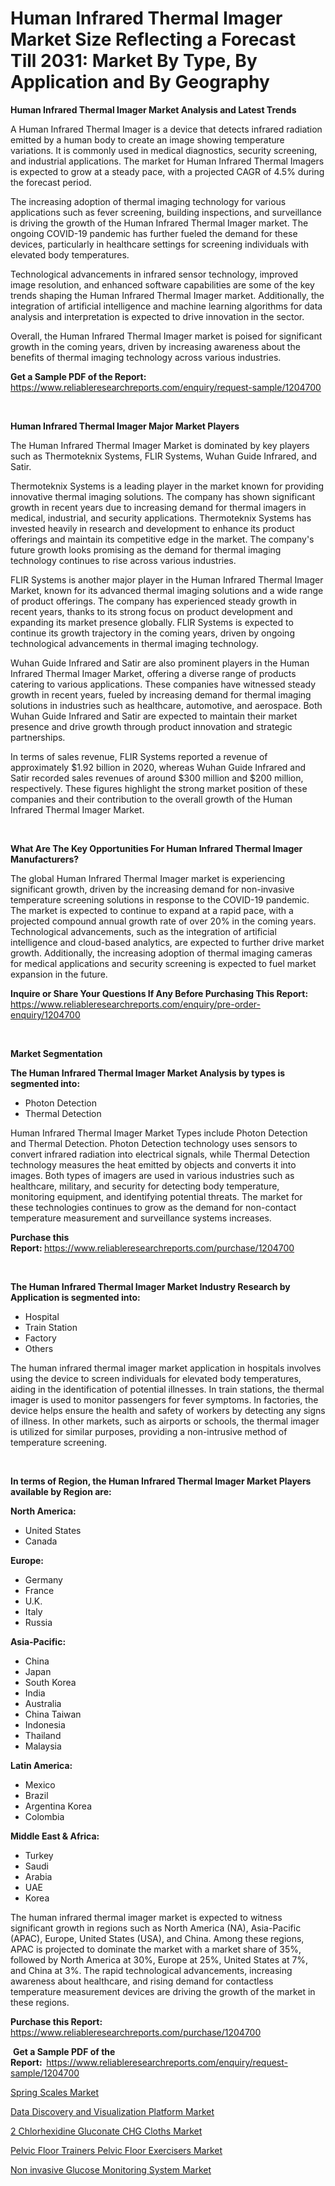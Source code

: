 <p><h1>Human Infrared Thermal Imager Market Size Reflecting a Forecast Till 2031: Market By Type, By Application and By Geography</h1></p><p><strong>Human Infrared Thermal Imager Market Analysis and Latest Trends</strong></p>
<p><p>A Human Infrared Thermal Imager is a device that detects infrared radiation emitted by a human body to create an image showing temperature variations. It is commonly used in medical diagnostics, security screening, and industrial applications. The market for Human Infrared Thermal Imagers is expected to grow at a steady pace, with a projected CAGR of 4.5% during the forecast period.</p><p>The increasing adoption of thermal imaging technology for various applications such as fever screening, building inspections, and surveillance is driving the growth of the Human Infrared Thermal Imager market. The ongoing COVID-19 pandemic has further fueled the demand for these devices, particularly in healthcare settings for screening individuals with elevated body temperatures.</p><p>Technological advancements in infrared sensor technology, improved image resolution, and enhanced software capabilities are some of the key trends shaping the Human Infrared Thermal Imager market. Additionally, the integration of artificial intelligence and machine learning algorithms for data analysis and interpretation is expected to drive innovation in the sector.</p><p>Overall, the Human Infrared Thermal Imager market is poised for significant growth in the coming years, driven by increasing awareness about the benefits of thermal imaging technology across various industries.</p></p>
<p><strong>Get a Sample PDF of the Report:&nbsp;</strong> <a href="https://www.reliableresearchreports.com/enquiry/request-sample/1204700">https://www.reliableresearchreports.com/enquiry/request-sample/1204700</a></p>
<p>&nbsp;</p>
<p><strong>Human Infrared Thermal Imager Major Market Players</strong></p>
<p><p>The Human Infrared Thermal Imager Market is dominated by key players such as Thermoteknix Systems, FLIR Systems, Wuhan Guide Infrared, and Satir. </p><p>Thermoteknix Systems is a leading player in the market known for providing innovative thermal imaging solutions. The company has shown significant growth in recent years due to increasing demand for thermal imagers in medical, industrial, and security applications. Thermoteknix Systems has invested heavily in research and development to enhance its product offerings and maintain its competitive edge in the market. The company's future growth looks promising as the demand for thermal imaging technology continues to rise across various industries.</p><p>FLIR Systems is another major player in the Human Infrared Thermal Imager Market, known for its advanced thermal imaging solutions and a wide range of product offerings. The company has experienced steady growth in recent years, thanks to its strong focus on product development and expanding its market presence globally. FLIR Systems is expected to continue its growth trajectory in the coming years, driven by ongoing technological advancements in thermal imaging technology.</p><p>Wuhan Guide Infrared and Satir are also prominent players in the Human Infrared Thermal Imager Market, offering a diverse range of products catering to various applications. These companies have witnessed steady growth in recent years, fueled by increasing demand for thermal imaging solutions in industries such as healthcare, automotive, and aerospace. Both Wuhan Guide Infrared and Satir are expected to maintain their market presence and drive growth through product innovation and strategic partnerships.</p><p>In terms of sales revenue, FLIR Systems reported a revenue of approximately $1.92 billion in 2020, whereas Wuhan Guide Infrared and Satir recorded sales revenues of around $300 million and $200 million, respectively. These figures highlight the strong market position of these companies and their contribution to the overall growth of the Human Infrared Thermal Imager Market.</p></p>
<p>&nbsp;</p>
<p><strong>What Are The Key Opportunities For Human Infrared Thermal Imager Manufacturers?</strong></p>
<p><p>The global Human Infrared Thermal Imager market is experiencing significant growth, driven by the increasing demand for non-invasive temperature screening solutions in response to the COVID-19 pandemic. The market is expected to continue to expand at a rapid pace, with a projected compound annual growth rate of over 20% in the coming years. Technological advancements, such as the integration of artificial intelligence and cloud-based analytics, are expected to further drive market growth. Additionally, the increasing adoption of thermal imaging cameras for medical applications and security screening is expected to fuel market expansion in the future.</p></p>
<p><strong>Inquire or Share Your Questions If Any Before Purchasing This Report:</strong> <a href="https://www.reliableresearchreports.com/enquiry/pre-order-enquiry/1204700">https://www.reliableresearchreports.com/enquiry/pre-order-enquiry/1204700</a></p>
<p>&nbsp;</p>
<p><strong>Market Segmentation</strong></p>
<p><strong>The Human Infrared Thermal Imager Market Analysis by types is segmented into:</strong></p>
<p><ul><li>Photon Detection</li><li>Thermal Detection</li></ul></p>
<p><p>Human Infrared Thermal Imager Market Types include Photon Detection and Thermal Detection. Photon Detection technology uses sensors to convert infrared radiation into electrical signals, while Thermal Detection technology measures the heat emitted by objects and converts it into images. Both types of imagers are used in various industries such as healthcare, military, and security for detecting body temperature, monitoring equipment, and identifying potential threats. The market for these technologies continues to grow as the demand for non-contact temperature measurement and surveillance systems increases.</p></p>
<p><strong>Purchase this Report:&nbsp;</strong><a href="https://www.reliableresearchreports.com/purchase/1204700">https://www.reliableresearchreports.com/purchase/1204700</a></p>
<p>&nbsp;</p>
<p><strong>The Human Infrared Thermal Imager Market Industry Research by Application is segmented into:</strong></p>
<p><ul><li>Hospital</li><li>Train Station</li><li>Factory</li><li>Others</li></ul></p>
<p><p>The human infrared thermal imager market application in hospitals involves using the device to screen individuals for elevated body temperatures, aiding in the identification of potential illnesses. In train stations, the thermal imager is used to monitor passengers for fever symptoms. In factories, the device helps ensure the health and safety of workers by detecting any signs of illness. In other markets, such as airports or schools, the thermal imager is utilized for similar purposes, providing a non-intrusive method of temperature screening.</p></p>
<p>&nbsp;</p>
<p><strong>In terms of Region, the Human Infrared Thermal Imager Market Players available by Region are:</strong></p>
<p>
    <p> <strong> North America: </strong>
        <ul>
            <li>United States</li>
            <li>Canada</li>
        </ul>
        </p> 
    <p> <strong> Europe: </strong>
        <ul>
            <li>Germany</li>
            <li>France</li>
            <li>U.K.</li>
            <li>Italy</li>
            <li>Russia</li>
        </ul>
        </p> 
    <p> <strong> Asia-Pacific: </strong>
        <ul>
            <li>China</li>
            <li>Japan</li>
            <li>South Korea</li>
            <li>India</li>
            <li>Australia</li>
            <li>China Taiwan</li>
            <li>Indonesia</li>
            <li>Thailand</li>
            <li>Malaysia</li>
        </ul>
        </p> 
    <p> <strong> Latin America: </strong>
        <ul>
            <li>Mexico</li>
            <li>Brazil</li>
            <li>Argentina Korea</li>
            <li>Colombia</li>
        </ul>
        </p> 
    <p> <strong> Middle East & Africa: </strong>
        <ul>
            <li>Turkey</li>
            <li>Saudi</li>
            <li>Arabia</li>
            <li>UAE</li>
            <li>Korea</li>
        </ul>
    </p>
    </p>
<p><p>The human infrared thermal imager market is expected to witness significant growth in regions such as North America (NA), Asia-Pacific (APAC), Europe, United States (USA), and China. Among these regions, APAC is projected to dominate the market with a market share of 35%, followed by North America at 30%, Europe at 25%, United States at 7%, and China at 3%. The rapid technological advancements, increasing awareness about healthcare, and rising demand for contactless temperature measurement devices are driving the growth of the market in these regions.</p></p>
<p><strong>Purchase this Report: </strong><a href="https://www.reliableresearchreports.com/purchase/1204700">https://www.reliableresearchreports.com/purchase/1204700</a></p>
<p>&nbsp;<strong>Get a Sample PDF of the Report:&nbsp;&nbsp;</strong><a href="https://www.reliableresearchreports.com/enquiry/request-sample/1204700">https://www.reliableresearchreports.com/enquiry/request-sample/1204700</a></p>
<p><strong></strong></p>
<p><p><a href="https://github.com/Airanohannonzb68e5pb53oc1/Market-Research-Report-List-1/blob/main/spring-scales-market.md">Spring Scales Market</a></p><p><a href="https://github.com/ChiragRP21/Market-Research-Report-List-3/blob/main/data-discovery-and-visualization-platform-market.md">Data Discovery and Visualization Platform Market</a></p><p><a href="https://medium.com/@carolclarkson766/2-chlorhexidine-gluconate-chg-cloths-market-size-reveals-the-best-marketing-channels-in-global-17c993793714">2 Chlorhexidine Gluconate CHG Cloths Market</a></p><p><a href="https://medium.com/@carolclarkson766/pelvic-floor-trainers-pelvic-floor-exercisers-market-outlook-industry-overview-and-forecast-2024-1d5aea06de93">Pelvic Floor Trainers Pelvic Floor Exercisers Market</a></p><p><a href="https://medium.com/@carolclarkson766/non-invasive-glucose-monitoring-system-market-report-reveals-the-latest-trends-and-growth-4c6448831ade">Non invasive Glucose Monitoring System Market</a></p></p>